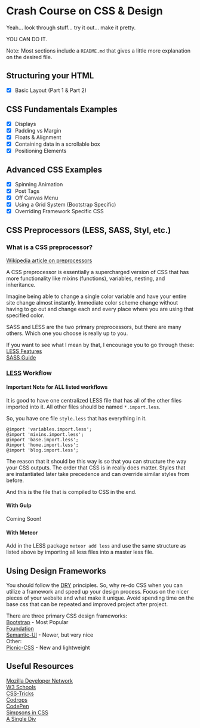 # Crash Course on CSS & Design

Yeah... look through stuff... try it out... make it pretty.

YOU CAN DO IT.

Note: Most sections include a ```README.md``` that gives a little more explanation on the desired file.

## Structuring your HTML
- [x] Basic Layout (Part 1 & Part 2)

## CSS Fundamentals Examples
- [x] Displays
- [x] Padding vs Margin
- [x] Floats & Alignment
- [x] Containing data in a scrollable box
- [x] Positioning Elements

## Advanced CSS Examples
- [x] Spinning Animation
- [x] Post Tags
- [x] Off Canvas Menu
- [x] Using a Grid System (Bootstrap Specific)
- [x] Overriding Framework Specific CSS

## CSS Preprocessors (LESS, SASS, Styl, etc.)

### What is a CSS preprocessor?
[Wikipedia article on preprocessors](http://en.wikipedia.org/wiki/Preprocessor)

A CSS preprocessor is essentially a supercharged version of CSS that has more functionality
like mixins (functions), variables, nesting, and inheritance.

Imagine being able to change a single color variable and have your entire site
change almost instantly. Immediate color scheme change without having to go out
and change each and every place where you are using that specified color.

SASS and LESS are the two primary preprocessors, but there are many others.
Which one you choose is really up to you.

If you want to see what I mean by that, I encourage you to go through these:
[LESS Features](http://lesscss.org/features/)  
[SASS Guide](http://sass-lang.com/guide)

### [LESS](http://lesscss.org) Workflow
#### Important Note for ALL listed workflows
It is good to have one centralized LESS file that has all of the other files imported
into it. All other files should be named ```*.import.less```.

So, you have one file ```style.less``` that has everything in it.
```less
@import 'variables.import.less';
@import 'mixins.import.less';
@import 'base.import.less';
@import 'home.import.less';
@import 'blog.import.less';
```
The reason that it should be this way is so that you can structure the way your CSS outputs.
The order that CSS is in really does matter. Styles that are instantiated later take precedence
and can override similar styles from before.

And this is the file that is compiled to CSS in the end.

#### With Gulp
Coming Soon!

#### With Meteor
Add in the LESS package
```meteor add less``` and use the same structure as listed above by importing all less files into a master less file.

## Using Design Frameworks
You should follow the [DRY](http://en.wikipedia.org/wiki/Don't_repeat_yourself) principles.
So, why re-do CSS when you can utilize a framework and speed up your design process. Focus on the
nicer pieces of your website and what make it unique. Avoid spending time on the base
css that can be repeated and improved project after project.

There are three primary CSS design frameworks:  
[Bootstrap](http://getbootstrap.com) - Most Popular  
[Foundation](http://foundation.zurb.com)  
[Semantic-UI](http://semantic-ui.com) - Newer, but very nice  
Other:  
[Picnic-CSS](http://picnicss.com/) - New and lightweight

## Useful Resources
[Mozilla Developer Network](https://developer.mozilla.org/en-US/Learn/CSS)  
[W3 Schools](http://www.w3schools.com/css/)  
[CSS-Tricks](http://css-tricks.com/)  
[Codrops](http://tympanus.net/codrops/)  
[CodePen](http://codepen.io/)  
[Simpsons in CSS](http://pattle.github.io/simpsons-in-css/)  
[A Single Div](http://a.singlediv.com/)  

